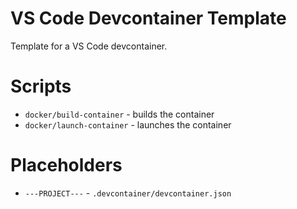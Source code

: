 # VS Code Devcontainer Template

Template for a VS Code devcontainer.

# Scripts

* `docker/build-container` - builds the container
* `docker/launch-container` - launches the container

# Placeholders

* `---PROJECT---` - `.devcontainer/devcontainer.json`
